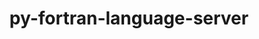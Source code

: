 ---
title: "py-fortran-language-server"
layout: cache
categories: [package, develop]
meta: {"versions": ["1.12.0"], "compilers": ["gcc@=10.2.1", "gcc@=7.5.0"], "oss": ["centos7", "ubuntu18.04"], "platforms": ["linux"], "targets": ["x86_64_v3"], "stacks": ["developer-tools", "developer-tools-manylinux2014", "root"], "num_specs": 8, "num_specs_by_stack": {"developer-tools-manylinux2014": 4, "root": 8, "developer-tools": 4}}
spec_details: [{"hash": "o6qead2udt4bamt3rcyywjg57jlvu6pe", "compiler": "gcc@=10.2.1", "versions": ["1.12.0"], "os": "centos7", "platform": "linux", "target": "x86_64_v3", "variants": ["build_system=python_pip"], "stacks": ["developer-tools-manylinux2014", "root"], "size": "-", "tarball": "https://binaries.spack.io/develop/build_cache/linux-centos7-x86_64_v3/gcc-10.2.1/py-fortran-language-server-1.12.0/linux-centos7-x86_64_v3-gcc-10.2.1-py-fortran-language-server-1.12.0-o6qead2udt4bamt3rcyywjg57jlvu6pe.spack"}, {"hash": "2h4inugsdd7jogazq3oyd6crfms6j45l", "compiler": "gcc@=10.2.1", "versions": ["1.12.0"], "os": "centos7", "platform": "linux", "target": "x86_64_v3", "variants": ["build_system=python_pip"], "stacks": ["developer-tools-manylinux2014", "root"], "size": "-", "tarball": "https://binaries.spack.io/develop/build_cache/linux-centos7-x86_64_v3/gcc-10.2.1/py-fortran-language-server-1.12.0/linux-centos7-x86_64_v3-gcc-10.2.1-py-fortran-language-server-1.12.0-2h4inugsdd7jogazq3oyd6crfms6j45l.spack"}, {"hash": "putgeu4o7lmuogrrvyhuxtwpt4zmgeoj", "compiler": "gcc@=10.2.1", "versions": ["1.12.0"], "os": "centos7", "platform": "linux", "target": "x86_64_v3", "variants": ["build_system=python_pip"], "stacks": ["developer-tools-manylinux2014", "root"], "size": "-", "tarball": "https://binaries.spack.io/develop/build_cache/linux-centos7-x86_64_v3/gcc-10.2.1/py-fortran-language-server-1.12.0/linux-centos7-x86_64_v3-gcc-10.2.1-py-fortran-language-server-1.12.0-putgeu4o7lmuogrrvyhuxtwpt4zmgeoj.spack"}, {"hash": "llfzahe3xwwvlgtipzfrrz265d656tzo", "compiler": "gcc@=10.2.1", "versions": ["1.12.0"], "os": "centos7", "platform": "linux", "target": "x86_64_v3", "variants": ["build_system=python_pip"], "stacks": ["developer-tools-manylinux2014", "root"], "size": "-", "tarball": "https://binaries.spack.io/develop/build_cache/linux-centos7-x86_64_v3/gcc-10.2.1/py-fortran-language-server-1.12.0/linux-centos7-x86_64_v3-gcc-10.2.1-py-fortran-language-server-1.12.0-llfzahe3xwwvlgtipzfrrz265d656tzo.spack"}, {"hash": "5bbxcthiwyo6acytsovnotupbywbf5tp", "compiler": "gcc@=7.5.0", "versions": ["1.12.0"], "os": "ubuntu18.04", "platform": "linux", "target": "x86_64_v3", "variants": ["build_system=python_pip"], "stacks": ["developer-tools", "root"], "size": "-", "tarball": "https://binaries.spack.io/develop/build_cache/linux-ubuntu18.04-x86_64_v3/gcc-7.5.0/py-fortran-language-server-1.12.0/linux-ubuntu18.04-x86_64_v3-gcc-7.5.0-py-fortran-language-server-1.12.0-5bbxcthiwyo6acytsovnotupbywbf5tp.spack"}, {"hash": "gzgzdb5ecqrc66rgwjctuwzn7hmv3sl7", "compiler": "gcc@=7.5.0", "versions": ["1.12.0"], "os": "ubuntu18.04", "platform": "linux", "target": "x86_64_v3", "variants": ["build_system=python_pip"], "stacks": ["developer-tools", "root"], "size": "-", "tarball": "https://binaries.spack.io/develop/build_cache/linux-ubuntu18.04-x86_64_v3/gcc-7.5.0/py-fortran-language-server-1.12.0/linux-ubuntu18.04-x86_64_v3-gcc-7.5.0-py-fortran-language-server-1.12.0-gzgzdb5ecqrc66rgwjctuwzn7hmv3sl7.spack"}, {"hash": "fzpgueiqpsncxbwzczqtla6sp7adptuw", "compiler": "gcc@=7.5.0", "versions": ["1.12.0"], "os": "ubuntu18.04", "platform": "linux", "target": "x86_64_v3", "variants": ["build_system=python_pip"], "stacks": ["developer-tools", "root"], "size": "-", "tarball": "https://binaries.spack.io/develop/build_cache/linux-ubuntu18.04-x86_64_v3/gcc-7.5.0/py-fortran-language-server-1.12.0/linux-ubuntu18.04-x86_64_v3-gcc-7.5.0-py-fortran-language-server-1.12.0-fzpgueiqpsncxbwzczqtla6sp7adptuw.spack"}, {"hash": "mdjapeeknh4wryoyxrbbki2etvk6mr7n", "compiler": "gcc@=7.5.0", "versions": ["1.12.0"], "os": "ubuntu18.04", "platform": "linux", "target": "x86_64_v3", "variants": ["build_system=python_pip"], "stacks": ["developer-tools", "root"], "size": "-", "tarball": "https://binaries.spack.io/develop/build_cache/linux-ubuntu18.04-x86_64_v3/gcc-7.5.0/py-fortran-language-server-1.12.0/linux-ubuntu18.04-x86_64_v3-gcc-7.5.0-py-fortran-language-server-1.12.0-mdjapeeknh4wryoyxrbbki2etvk6mr7n.spack"}]
---